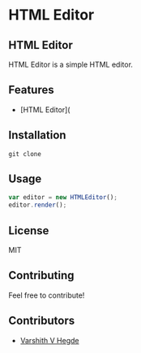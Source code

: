 # HTML Editor
## HTML Editor
HTML Editor is a simple HTML editor.
## Features
* [HTML Editor](
  
## Installation
```
git clone 
```
## Usage
```javascript
var editor = new HTMLEditor();
editor.render();
```
## License
MIT
## Contributing
Feel free to contribute!
## Contributors
* [Varshith V Hegde](https://github.com/Varshithvhegde)





